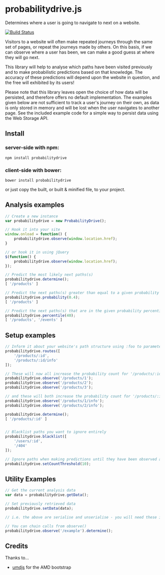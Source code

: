 probabilitydrive.js
======

Determines where a user is going to navigate to next on a website.

[![Build Status](https://travis-ci.org/JamesBarwell/probabilitydrive.js.svg?branch=master)](https://travis-ci.org/JamesBarwell/probabilitydrive.js)

Visitors to a website will often make repeated journeys through the same set of pages, or repeat the journeys made by others. On this basis, if we can observe where a user has been, we can make a good guess at where they will go next.

This library will help to analyse which paths have been visited previously and to make probabilistic predictions based on that knowledge. The accuracy of these predictions will depend upon the website in question, and the free will exhibited by its users!

Please note that this library leaves open the choice of how data will be persisted, and therefore offers no default implementation. The examples given below are not sufficient to track a user's journey on their own, as data is only stored in memory and will be lost when the user navigates to another page. See the included example code for a simple way to persist data using the Web Storage API.

## Install

### server-side with npm:
    npm install probabilitydrive

### client-side with bower:
    bower install probabilitydrive

or just copy the built, or built & minified file, to your project.

## Analysis examples
```js
// Create a new instance
var probabilitydrive = new ProbabilityDrive();

// Hook it into your site
window.onload = function() {
    probabilitydrive.observe(window.location.href);
}

// or hook it in using jQuery
$(function() {
    probabilitydrive.observe(window.location.href);
});

// Predict the most likely next paths(s)
probabilitydrive.determine();
[ '/products' ]

// Predict the next paths(s) greater than equal to a given probability threshold
probabilitydrive.probability(0.4);
[ '/products' ]

// Predict the next paths(s) that are in the given probability percentile or above
probabilitydrive.percentile(40);
[ '/products', '/events' ]
```

## Setup examples

```js
// Inform it about your website's path structure using :foo to parameterise them, so that observations along these routes are bundled together
probabilitydrive.routes([
    '/products/:id',
    '/products/:id/info'
]);

// These will now all increase the probability count for '/products/:id'
probabilitydrive.observe('/products/1');
probabilitydrive.observe('/products/2');
probabilitydrive.observe('/products/3');

// and these will both increase the probability count for '/products/:id/info'
probabilitydrive.observe('/products/1/info');
probabilitydrive.observe('/products/2/info');

probabilitydrive.determine();
[ '/products/:id' ]


// Blacklist paths you want to ignore entirely
probabilitydrive.blacklist([
    '/users/:id',
    '/404'
]);

// Ignore paths when making predictions until they have been observed at least a specified number of times
probabilitydrive.setCountThreshold(10);
```

## Utility Examples

```js
// Get the current analysis data
var data = probabilitydrive.getData();

// Set previously retrieved data
probabilitydrive.setData(data);

// i.e. the above are serialise and unserialise - you will need these if you wish to persist data.

// You can chain calls from observe()
probabilitydrive.observe('/example').determine();
```

## Credits
Thanks to...
* [umdjs](https://github.com/umdjs/umd) for the AMD bootstrap
